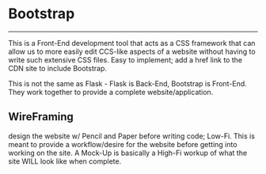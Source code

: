 # Bootstrap
---
This is a Front-End development tool that acts as a CSS framework that can allow us to more easily edit CCS-like aspects
of a website without having to write such extensive CSS files. Easy to implement; add a href link to the CDN site to include
Bootstrap. 

This is not the same as Flask - Flask is Back-End, Bootstrap is Front-End. They work together to provide a complete
website/application. 


## WireFraming
design the website w/ Pencil and Paper before writing code; Low-Fi. This is meant to provide a workflow/desire for the website
before getting into working on the site. A Mock-Up is basically a High-Fi workup of what the site WILL look like
when complete.